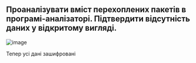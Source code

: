 ## Проаналізувати вміст перехоплених пакетів в програмі-аналізаторі. Підтвердити відсутність даних у відкритому вигляді.

![image](https://github.com/oleksandrblazhko/ai-192-tarasenko/assets/81381951/4f209186-e5b6-48af-8d94-7418c4970fa3)

Тепер усі дані зашифровані
